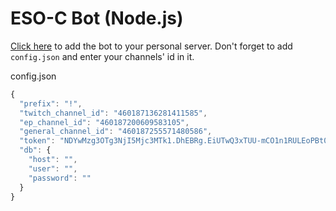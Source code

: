 # ESO-C Bot (Node.js)

[Click here](https://discordapp.com/oauth2/authorize?client_id=460387987629277195&scope=bot) to add the bot to your personal server. Don't forget to add `config.json` and enter your channels' id in it.

config.json
```javascript
{
  "prefix": "!",
  "twitch_channel_id": "460187136281411585",
  "ep_channel_id": "460187200609583105",
  "general_channel_id": "460187255571480586",
  "token": "NDYwMzg3OTg3NjI5Mjc3MTk1.DhEBRg.EiUTwQ3xTUU-mCO1n1RULEoPBt0",
  "db": {
    "host": "",
    "user": "",
    "password": ""
  }
}
```
